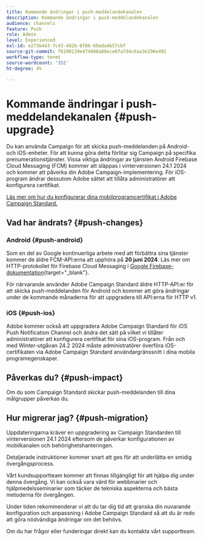 ```yaml
---
title: Kommande ändringar i push-meddelandekanalen
description: Kommande ändringar i push-meddelandekanalen
audience: channels
feature: Push
role: Admin
level: Experienced
exl-id: e273b443-7c43-482b-8f86-60ada4b57cbf
source-git-commit: f6190139e474800a88ece6fa7d4c6aa3e296e492
workflow-type: tm+mt
source-wordcount: '352'
ht-degree: 4%

---
```


# Kommande ändringar i push-meddelandekanalen {#push-upgrade}

Du kan använda Campaign för att skicka push-meddelanden på Android- och iOS-enheter. För att kunna göra detta förlitar sig Campaign på specifika prenumerationstjänster. Vissa viktiga ändringar av tjänsten Android Firebase Cloud Messaging (FCM) kommer att släppas i vinterversionen 24.1 2024 och kommer att påverka din Adobe Campaign-implementering. För iOS-program ändrar dessutom Adobe sättet att tillåta administratörer att konfigurera certifikat.

[Läs mer om hur du konfigurerar dina mobilprogramcertifikat i Adobe Campaign Standard.](configuring-a-mobile-application.md#channel-specific-config)

## Vad har ändrats? {#push-changes}

### Android {#push-android}

Som en del av Google kontinuerliga arbete med att förbättra sina tjänster kommer de äldre FCM-API:erna att upphöra på **20 juni 2024**. Läs mer om HTTP-protokollet för Firebase Cloud Messaging i [Google Firebase-dokumentation](https://firebase.google.com/docs/cloud-messaging/http-server-ref){target="_blank"}.

För närvarande använder Adobe Campaign Standard äldre HTTP-API:er för att skicka push-meddelanden för Android och kommer att göra ändringar under de kommande månaderna för att uppgradera till API:erna för HTTP v1.

### iOS {#push-ios}

Adobe kommer också att uppgradera Adobe Campaign Standard för iOS Push Notification Channel och ändra det sätt på vilket vi tillåter administratörer att konfigurera certifikat för sina iOS-program. Från och med Winter-utgåvan 24.2 2024 måste administratörer överföra iOS-certifikaten via Adobe Campaign Standard användargränssnitt i dina mobila programegenskaper.

## Påverkas du? {#push-impact}

Om du som Campaign Standard skickar push-meddelanden till dina målgrupper påverkas du.

## Hur migrerar jag? {#push-migration}

Uppdateringarna kräver en uppgradering av Campaign Standarden till vinterversionen 24.1 2024 eftersom de påverkar konfigurationen av mobilkanalen och behörighetshanteringen.

Detaljerade instruktioner kommer snart att ges för att underlätta en smidig övergångsprocess.

Vårt kundsupportteam kommer att finnas tillgängligt för att hjälpa dig under denna övergång. Vi kan också vara värd för webbinarier och hjälpmedelsseminarier som täcker de tekniska aspekterna och bästa metoderna för övergången.

Under tiden rekommenderar vi att du tar dig tid att granska din nuvarande konfiguration och anpassning i Adobe Campaign Standard så att du är redo att göra nödvändiga ändringar om det behövs.

Om du har frågor eller funderingar direkt kan du kontakta vårt supportteam.
